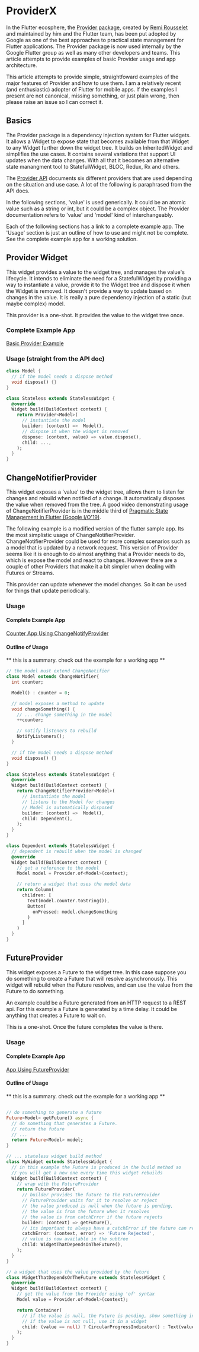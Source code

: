 # ProviderX

In the Flutter ecosphere, the [Provider package](https://pub.dev/packages/provider), created by [Remi Rousselet](https://github.com/rrousselGit) and maintained by him and the Flutter team, 
has been put adopted by Google as one of the best approaches to practical state 
management for Flutter applications. The Provider package is now used internally 
by the Google Flutter group as well as many other developers and teams. 
This article attempts to provide examples of basic Provider usage and app architecture. 

This article attempts to provide simple, straightfoward examples of the major
 features of Provider and how to use them. I am a relatively recent 
 (and enthusiastic) adopter of Flutter for mobile apps. If the examples 
 I present are not canonical, missing something, or just plain wrong, 
 then please raise an issue so I can correct it.

## Basics

The Provider package is a dependency injection system for Flutter widgets. It allows a Widget to expose state 
that becomes available from that Widget to any Widget further down the widget tree. It builds on
InheritedWidget and simplifies the use cases. It contains several variations that support UI updates
when the data changes. With all that it becomes an alternative state manangment tool to 
StatefulWidget, BLOC, Redux, Rx and others. 


The [Provider API](https://pub.dev/documentation/provider/latest/) documents six different providers that
are used depending on the situation and use case. A lot of the following is paraphrased from the API docs.

In the following sections, 'value' is used generically. It could be an atomic value such as a string or int, 
but it could be a complex object. The Provider documentation refers to 'value' and 'model' kind of
interchangeably.

Each of the following sections has a link to a complete example app. The 'Usage' section is 
just an outline of how to use and might not be complete. See the complete example app for
a working solution.

## Provider<T> Widget

This widget provides a value to the widget tree, and manages the value's lifecycle. It intends to eliminate
the need for a StatefulWidget by providing a way to instantiate a value, provide it to the Widget tree and dispose
it when the Widget is removed.  It doesn't provide a way to update based on changes in the value. It is really
a pure dependency injection of a static (but maybe complex) model.

This provider is a one-shot. It provides the value to the widget tree once.

### Complete Example App

[Basic Provider Example](providerapp/README.md)

### Usage (straight from the API doc)

```dart
class Model {
  // if the model needs a dispose method
  void dispose() {}
}

class Stateless extends StatelessWidget {
  @override
  Widget build(BuildContext context) {
    return Provider<Model>(
      // instantiate the model
      builder: (context) =>  Model(),
      // dispose it when the widget is removed
      dispose: (context, value) => value.dispose(),
      child: ...,
    );
  }
}
```


## ChangeNotifierProvider<T>

This widget exposes a 'value' to the widget tree, allows them to listen for changes and rebuild when
notified of a change. It automatically disposes the value when removed from the tree.  A good 
video demonstrating usage of ChangeNotifierProvider is in the middle third of  [Pragmatic State Management in Flutter (Google I/O'19)](https://youtu.be/d_m5csmrf7I).

The following example is a modified version of the flutter sample app. Its the most simplistic usage of ChangeNotifierProvider. ChangeNotifierProvider could be used for more complex scenarios such as
a model that is updated by a network request.  This version of Provider seems like it is enough to 
do almost anything that a Provider needs to do, which is expose the model and react to changes. However there are a couple of other Providers that make it a bit simpler when dealing with Futures or Streams.

This provider can update whenever the model changes. So it can be used for things that update periodically.

### Usage 

#### Complete Example App

[Counter App Using ChangeNotifyProvider](changenotifyapp/README.md)

#### Outline of Usage

** this is a summary. check out the example for a working app **  

```dart
// the model must extend ChangeNotifier
class Model extends ChangeNotifier{
  int counter;

  Model() : counter = 0;

  // model exposes a method to update 
  void changeSomething() {
    // ... change something in the model
    ++counter;

    // notify listeners to rebuild
    NotifyListeners();
  }

  // if the model needs a dispose method
  void dispose() {}
}

class Stateless extends StatelessWidget {
  @override
  Widget build(BuildContext context) {
    return ChangeNotifierProvider<Model>(
      // instantiate the model 
      // listens to the Model for changes
      // Model is automatically disposed
      builder: (context) =>  Model(),
      child: Dependent(),
    );
  }
}

class Dependent extends StatelessWidget {
  // dependent is rebuilt when the model is changed
  @override
  Widget build(BuildContext context) {
    // get a reference to the model
    Model model = Provider.of<Model>(context);

    // return a widget that uses the model data
    return Column(
      children: [
        Text(model.counter.toString()),
        Button(
          onPressed: model.changeSomething
        )
      ]
    )
  }
}
```

## FutureProvider<T>

This widget exposes a Future to the widget tree. In this case suppose you
do something to create a Future that will resolve asynchronously. This widget
will rebuild when the Future resolves, and can use the value from the
Future to do something.

An example could be a Future generated from an HTTP request to a REST api. For
this example a Future is generated by a time delay. It could be anything
that creates a Future to wait on. 

This is a one-shot. Once the future completes the value is there. 
### Usage 

#### Complete Example App

[App Using FutureProvider](futureproviderapp/README.md)

#### Outline of Usage

** this is a summary. check out the example for a working app **  

```dart

// do something to generate a future
Future<Model> getFuture() async {
  // do something that generates a Future.
  // return the future
  // ...
  return Future<Model> model;
}

// ... stateless widget build method
class MyWidget extends StatelessWidget {
  // in this example the Future is produced in the build method so
  // you will get a new one every time this widget rebuilds
  Widget build(BuildContext context) {
    // wrap with the FutureProvider
    return FutureProvider(
      // builder provides the future to the FutureProvider
      // FutureProvider waits for it to resolve or reject
      // the value produced is null when the future is pending,
      // the value is from the future when it resolves
      // the value is from catchError if the future rejects
      builder: (context) => getFuture(),
      // its important to always have a catchError if the future can reject
      catchError: (context, error) => 'Future Rejected',
      // value is now available in the subtree
      child: WidgetThatDependsOnTheFuture(),
    );
  }
}

// a widget that uses the value provided by the future
class WidgetThatDependsOnTheFuture extends StatelessWidget {
  @override
  Widget build(BuildContext context) {
    // get the value from the Provider using 'of' syntax
    Model value = Provider.of<Model>(context);

    return Container(
      // if the value is null, the Future is pending, show something indicating that
      // if the value is not null, use it in a widget
      child: (value == null) ? CircularProgressIndicator() : Text(value.toString()),
    );
  }
}
```
